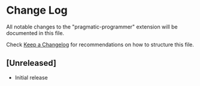 # Change Log

All notable changes to the "pragmatic-programmer" extension will be documented in this file.

Check [Keep a Changelog](http://keepachangelog.com/) for recommendations on how to structure this file.

## [Unreleased]

- Initial release